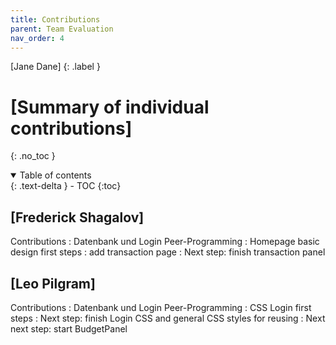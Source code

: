 ```yaml
---
title: Contributions
parent: Team Evaluation
nav_order: 4
---
```


[Jane Dane]
{: .label }

# [Summary of individual contributions]
{: .no_toc }

<details open markdown="block">
  <summary>
    Table of contents
  </summary>
  {: .text-delta }
- TOC
{:toc}
</details>

## [Frederick Shagalov]

Contributions
: Datenbank und Login Peer-Programming
: Homepage basic design first steps
: add transaction page
: Next step: finish transaction panel

## [Leo Pilgram]

Contributions
: Datenbank und Login Peer-Programming
: CSS Login first steps
: Next step: finish Login CSS and general CSS styles for reusing
: Next next step: start BudgetPanel
